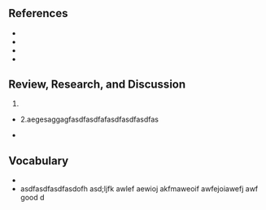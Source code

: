 #

## References

-
-
-
-

## Review, Research, and Discussion

1.

- 2.aegesaggagfasdfasdfafasdfasdfasdfas

-

## Vocabulary

-
- asdfasdfasdfasdofh asd;ljfk awlef aewioj akfmaweoif awfejoiawefj awf good d
